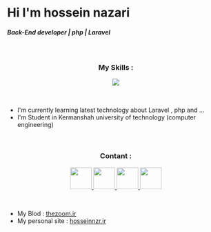 <h1>Hi I'm hossein nazari</h1>
<h5>Back-End developer | php | Laravel</h5>

<br/>

<div align="center">
  <h3 align="center">My Skills :</h3>

  <img src="https://skillicons.dev/icons?i=laravel,php,tailwind,bootstrap,git,github,html,css" />
  
</div>

<br/>
<br/>

- I'm currently learning latest technology about Laravel , php and ...
- I'm Student in Kermanshah university of technology (computer engineering)</p>

<br/>

<div align="center">
  <h3 align="center">Contant :</h3>

                    
<p align="center">
    <a href="https://www.linkedin.com/in/hossein-nzr/" target="_blank">
      <img src="https://raw.githubusercontent.com/danielcranney/readme-generator/main/public/icons/socials/linkedin.svg" width="50" height="50"/>
    </a>

  <a href="mailto:nazari.hossein28@gmaail.com" target="_blank">
    <img width="50px" src="https://www.nidirect.gov.uk/sites/default/files/styles/nigov_full_620_x1/public/images/email_logo.jpg?itok=ifUhNgCT" />
  </a>

  <a href="https://t.me/+989164992639" target="_blank" margin="0 1rem">
    <img width="50px" src="https://static-00.iconduck.com/assets.00/telegram-icon-2048x2048-l6ni6sux.png" />
  </a>

  <a href="https://wa.me/+989164992639" target="_blank">
    <img width="50px" src="https://static-00.iconduck.com/assets.00/whatsapp-icon-2048x2048-wo3g2qq0.png" />
  </a>
</div>

<br/>

- My Blod : <a href="https://thezoom.ir" target="_blank">thezoom.ir</a>
- My personal site : <a href="https://hosseinnzr.ir" target="_blank">hosseinnzr.ir</a>
